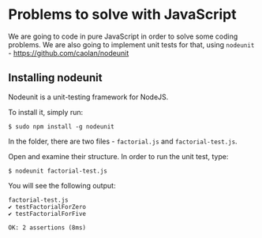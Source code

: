 # Problems to solve with JavaScript

We are going to code in pure JavaScript in order to solve some coding problems.
We are also going to implement unit tests for that, using `nodeunit` - https://github.com/caolan/nodeunit


## Installing nodeunit

Nodeunit is a unit-testing framework for NodeJS.

To install it, simply run:

```
$ sudo npm install -g nodeunit
```

In the folder, there are two files - `factorial.js` and `factorial-test.js`.

Open and examine their structure. In order to run the unit test, type:

```
$ nodeunit factorial-test.js
```

You will see the following output:

```
factorial-test.js
✔ testFactorialForZero
✔ testFactorialForFive

OK: 2 assertions (8ms)
```
